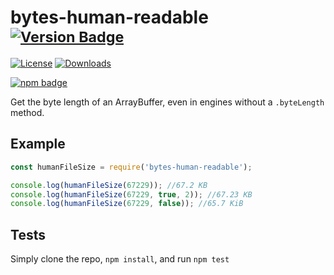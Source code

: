 # bytes-human-readable <sup>[![Version Badge][npm-version-svg]][package-url]</sup>

[![License][license-image]][license-url]
[![Downloads][downloads-image]][downloads-url]

[![npm badge][npm-badge-png]][package-url]

Get the byte length of an ArrayBuffer, even in engines without a `.byteLength` method.

## Example

```js
const humanFileSize = require('bytes-human-readable');

console.log(humanFileSize(67229)); //67.2 KB
console.log(humanFileSize(67229, true, 2)); //67.23 KB
console.log(humanFileSize(67229, false)); //65.7 KiB
```

## Tests
Simply clone the repo, `npm install`, and run `npm test`

[package-url]: https://npmjs.org/package/bytes-human-readable
[npm-version-svg]: https://versionbadg.es/SiestaCat/js-human-size.svg
[npm-badge-png]: https://nodei.co/npm/bytes-human-readable.png?downloads=true&stars=true
[license-image]: https://img.shields.io/npm/l/bytes-human-readable.svg
[license-url]: LICENSE
[downloads-image]: https://img.shields.io/npm/dm/bytes-human-readable.svg
[downloads-url]: https://npm-stat.com/charts.html?package=bytes-human-readable